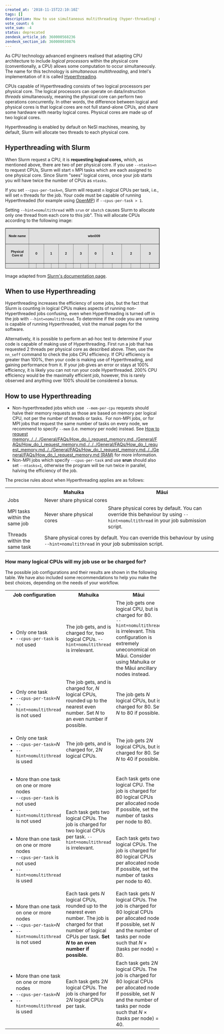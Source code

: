 ```yaml
---
created_at: '2018-11-15T22:10:10Z'
tags: []
description: How to use simultaneous multithreading (hyper-threading) on NeSI.
vote_count: 6
vote_sum: -4
status: deprecated
zendesk_article_id: 360000568236
zendesk_section_id: 360000030876
---
```


As CPU technology advanced engineers realised that adapting CPU
architecture to include *logical* *processors* within the physical core
(conventionally, a CPU) allows some computation to occur simultaneously.
The name for this technology is *simultaneous multithreading*, and
Intel's implementation of it is called
[Hyperthreading](https://en.wikipedia.org/wiki/Hyper-threading).

CPUs capable of Hyperthreading consists of two logical processors per
physical core. The logical processors can operate on data/instruction
*threads* simultaneously, meaning the physical core can perform two
operations concurrently. In other words, the difference between logical
and physical cores is that logical cores are not full stand-alone CPUs,
and share some hardware with nearby logical cores. Physical cores are
made up of two logical cores.

Hyperthreading is enabled by default on NeSI machines, meaning, by
default, Slurm will allocate two threads to each physical core.

## Hyperthreading with Slurm

When Slurm request a CPU, it is **requesting logical cores,** which, as
mentioned above, there are two of per physical core. If you use
`--ntasks=n` to request CPUs, Slurm will start `n` MPI tasks which are
each assigned to one physical core. Since Slurm "sees" logical cores,
once your job starts you will have twice the number of CPUs as `ntasks`.

If you set `--cpus-per-task=n`, Slurm will request `n` logical CPUs per
task, i.e., will set `n` threads for the job. Your code must be capable
of running Hyperthreaded (for example using
[OpenMP](../../../Scientific_Computing/HPC_Software_Environment/OpenMP_settings.md))
if `--cpus-per-task > 1`.

Setting `--hint=nomultithread` with `srun` or `sbatch` causes Slurm to
allocate only one thread from each core to this job". This will allocate
CPUs according to the following image:
<table style="height: 132px;" border="1" width="591" cellspacing="0" cellpadding="3">
<tbody>
<tr style="height: 22px;">
<td style="height: 22px; width: 164.389px;" bgcolor="#e0e0e0">
<p align="CENTER"><font size="1"><strong>Node name</strong></font></p>
</td>
<td style="height: 22px; width: 403.878px;" colspan="16" bgcolor="#e0e0e0">
<p align="CENTER"><font size="1"><strong>wbn009</strong></font></p>
</td>
</tr>
<tr style="height: 22px;">
<td style="height: 22px; width: 164.389px;" bgcolor="#e0e0e0">
<p align="CENTER"><font size="1"><strong>Physical Core id</strong></font></p>
</td>
<td style="height: 22px; width: 37.2727px;" colspan="2" bgcolor="#e0e0e0">
<p align="CENTER"><font size="1"><strong>0</strong></font></p>
</td>
<td style="height: 22px; width: 37.2727px;" colspan="2" bgcolor="#e0e0e0">
<p align="CENTER"><font size="1"><strong>1</strong></font></p>
</td>
<td style="height: 22px; width: 37.2727px;" colspan="2" bgcolor="#e0e0e0">
<p align="CENTER"><font size="1"><strong>2</strong></font></p>
</td>
<td style="height: 22px; width: 37.2727px;" colspan="2" bgcolor="#e0e0e0">
<p align="CENTER"><font size="1"><strong>3</strong></font></p>
</td>
<td style="height: 22px; width: 37.2727px;" colspan="2" bgcolor="#e0e0e0">
<p align="CENTER"><font size="1"><strong>0</strong></font></p>
</td>
<td style="height: 22px; width: 47.358px;" colspan="2" bgcolor="#e0e0e0">
<p align="CENTER"><font size="1"><strong>1</strong></font></p>
</td>
<td style="height: 22px; width: 47.358px;" colspan="2" bgcolor="#e0e0e0">
<p align="CENTER"><font size="1"><strong>2</strong></font></p>
</td>
<td style="height: 22px; width: 46.4347px;" colspan="2" bgcolor="#e0e0e0">
<p align="CENTER"><font size="1"><strong>3</strong></font></p>
</td>
</tr>
<tr style="height: 22px;">
<td style="height: 22px; width: 164.389px;" bgcolor="#e0e0e0">
<p align="CENTER"><font size="1"><strong>Logical CPU id</strong></font></p>
</td>
<td style="height: 22px; width: 13.1818px;" bgcolor="#e0e0e0">
<p align="CENTER"><font size="1"><strong>0</strong></font></p>
</td>
<td style="height: 22px; width: 13.1818px;" bgcolor="#e0e0e0">
<p align="CENTER"><font size="1"><strong>1</strong></font></p>
</td>
<td style="height: 22px; width: 13.1818px;" bgcolor="#e0e0e0">
<p align="CENTER"><font size="1"><strong>2</strong></font></p>
</td>
<td style="height: 22px; width: 13.1818px;" bgcolor="#e0e0e0">
<p align="CENTER"><font size="1"><strong>3</strong></font></p>
</td>
<td style="height: 22px; width: 13.1818px;" bgcolor="#e0e0e0">
<p align="CENTER"><font size="1"><strong>4</strong></font></p>
</td>
<td style="height: 22px; width: 13.1818px;" bgcolor="#e0e0e0">
<p align="CENTER"><font size="1"><strong>5</strong></font></p>
</td>
<td style="height: 22px; width: 13.1818px;" bgcolor="#e0e0e0">
<p align="CENTER"><font size="1"><strong>6</strong></font></p>
</td>
<td style="height: 22px; width: 13.1818px;" bgcolor="#e0e0e0">
<p align="CENTER"><font size="1"><strong>7</strong></font></p>
</td>
<td style="height: 22px; width: 13.1818px;" bgcolor="#e0e0e0">
<p align="CENTER"><font size="1"><strong>8</strong></font></p>
</td>
<td style="height: 22px; width: 13.1818px;" bgcolor="#e0e0e0">
<p align="CENTER"><font size="1"><strong>9</strong></font></p>
</td>
<td style="height: 22px; width: 18.2244px;" bgcolor="#e0e0e0">
<p align="CENTER"><font size="1"><strong>10</strong></font></p>
</td>
<td style="height: 22px; width: 18.2244px;" bgcolor="#e0e0e0">
<p align="CENTER"><font size="1"><strong>11</strong></font></p>
</td>
<td style="height: 22px; width: 18.2244px;" bgcolor="#e0e0e0">
<p align="CENTER"><font size="1"><strong>12</strong></font></p>
</td>
<td style="height: 22px; width: 18.2244px;" bgcolor="#e0e0e0">
<p align="CENTER"><font size="1"><strong>13</strong></font></p>
</td>
<td style="height: 22px; width: 18.2244px;" bgcolor="#e0e0e0">
<p align="CENTER"><font size="1"><strong>14</strong></font></p>
</td>
<td style="height: 22px; width: 17.3011px;" bgcolor="#e0e0e0">
<p align="CENTER"><font size="1"><strong>15</strong></font></p>
</td>
</tr>
<tr style="height: 22px;">
<td style="height: 22px; width: 164.389px;" bgcolor="#e0e0e0">
<p align="CENTER"><font size="1"><strong>Number of Allocated CPUs</strong></font></p>
</td>
<td style="height: 22px; width: 181.818px;" colspan="8">
<p align="CENTER"><font size="1">4</font></p>
</td>
<td style="height: 22px; width: 211.151px;" colspan="8">
<p align="CENTER"><font size="1">4</font></p>
</td>
</tr>
<tr style="height: 22px;">
<td style="height: 22px; width: 164.389px;" bgcolor="#e0e0e0">
<p align="CENTER"><font size="1"><strong>Allocated CPU ids</strong></font></p>
</td>
<td style="height: 22px; width: 181.818px;" colspan="8">
<p align="CENTER"><font size="1">0 2 4 6</font></p>
</td>
<td style="height: 22px; width: 211.151px;" colspan="8">
<p align="CENTER"><font size="1">8 10 12 14</font></p>
</td>
</tr>
</tbody>
</table>

Image adapted from [Slurm's documentation page](https://slurm.schedmd.com/cpu_management.html).

## When to use Hyperthreading

Hyperthreading increases the efficiency of some jobs, but the fact that
Slurm is counting in logical CPUs makes aspects of running
non-Hyperthreaded jobs confusing, even when Hyperthreading is turned off
in the job with `--hint=nomultithread`. To determine if the code you are
running is capable of running Hyperthreaded, visit the manual pages for
the software.

Alternatively, it is possible to perform an ad-hoc test to determine if
your code is capable of making use of Hyperthreading. First run a job
that has requested 2 threads per physical core as described above. Then,
use the `nn_seff` command to check the jobs CPU efficiency. If CPU
efficiency is greater than 100%, then your code is making use of
Hyperthreading, and gaining performance from it. If your job gives an
error or stays at 100% efficiency, it is likely you can not run your
code Hyperthreaded. 200% CPU efficiency would be the maximally efficient
job, however, this is rarely observed and anything over 100% should be
considered a bonus.

## How to use Hyperthreading

- Non-hyperthreaded jobs which use  `--mem-per-cpu` requests should
    halve their memory requests as those are based on memory per logical
    CPU, not per the number of threads or tasks.  For non-MPI jobs, or
    for MPI jobs that request the same number of tasks on every node, we
    recommend to specify `--mem` (i.e. memory per node) instead. See
    [How to request memory../../../General/FAQs/How_do_I_request_memory.md../General/FAQs/How_do_I_request_memory.md../../../General/FAQs/How_do_I_request_memory.md../../General/FAQs/How_do_I_request_memory.md../../General/FAQs/How_do_I_request_memory.md
    (RAM)](../../General/FAQs/How_do_I_request_memory.md) for more
    information.
- Non-MPI jobs which specify `--cpus-per-task` and use **srun** should
    also set `--ntasks=1`, otherwise the program will be run twice in
    parallel, halving the efficiency of the job.

The precise rules about when Hyperthreading applies are as follows:
<table style="width: 697px;">
<tbody>
<tr>
<th style="width: 109px;">&nbsp;</th>
<th class="wysiwyg-text-align-center" style="width: 205px;">Mahuika</th>
<th class="wysiwyg-text-align-center" style="width: 376px;">Māui</th>
</tr>
<tr>
<td style="width: 109px;">Jobs</td>
<td class="wysiwyg-text-align-center" style="width: 581px;" colspan="2">Never share physical cores</td>
</tr>
<tr>
<td style="width: 109px;">MPI tasks within the same job</td>
<td class="wysiwyg-text-align-center" style="width: 205px;">Never share physical cores</td>
<td class="wysiwyg-text-align-center" style="width: 376px;">Share physical cores by default. You can override this behaviour by using <code>--hint=nomultithread</code> in your job submission script.</td>
</tr>
<tr>
<td style="width: 109px;">Threads within the same task</td>
<td class="wysiwyg-text-align-center" style="width: 581px;" colspan="2">Share physical cores by default. You can override this behaviour by using<br><code>--hint=nomultithread</code> in your job submission script.</td>
</tr>
</tbody>
</table>

### How many logical CPUs will my job use or be charged for?

The possible job configurations and their results are shown in the
following table. We have also included some recommendations to help you
make the best choices, depending on the needs of your workflow.

<table>
<colgroup>
<col/>
<col/>
<col/>
</colgroup>
<tbody>
<tr class="header">
<th>Job
configuration</th>
<th>Mahuika</th>
<th>Māui</th>
</tr>
<tr>
<td><ul>
<li>Only one task</li>
<li><code class="sl">--cpus-per-task</code> is not used</li>
</ul></td>
<td>The job gets,
and is charged for, two logical CPUs. <code class="sl">--hint=nomultithread</code> is irrelevant.</td>
<td>The job
gets one logical CPU, but is charged for 80.<br />
<code class="sl">--hint=nomultithread</code> is irrelevant.
<span>This configuration is extremely uneconomical on Māui.
Consider using Mahuika or the Māui ancillary nodes
instead.</span></td>
</tr>
<tr>
<td><ul>
<li>Only one task</li>
<li><code class="sl">--cpus-per-task=</code><em>N</em></li>
<li><code class="sl">--hint=nomultithread</code> is not used</li>
</ul></td>
<td>The job
gets, and is charged for, <em>N</em> logical CPUs, rounded up to the
nearest even number.
Set <em>N</em> to an even number if
possible.</td>
<td>The job gets <em>N</em> logical CPUs, but is charged for 80.
Set <em>N</em> to 80 if possible.</td>
</tr>
<tr>
<td><ul>
<li>Only one task</li>
<li><code class="sl">--cpus-per-task=</code><em>N</em></li>
<li><code class="sl">--hint=nomultithread</code> is used</li>
</ul></td>
<td>The job gets,
and is charged for, 2<em>N</em> logical CPUs.</td>
<td>The job
gets 2<em>N</em> logical CPUs, but is charged for 80.
Set <em>N</em> to 40 if possible.</td>
</tr>
<tr>
<td><ul>
<li>More than one task on one or more nodes</li>
<li><code class="sl">--cpus-per-task</code> is not used</li>
<li><code class="sl">--hint=nomultithread</code> is not used</li>
</ul></td>
<td rowspan="2">Each task gets two logical CPUs. The job is
charged for two logical CPUs per task. <code class="sl">--hint=nomultithread</code> is irrelevant.</td>
<td>Each task
gets one logical CPU. The job is charged for 80 logical CPUs per
allocated node. If possible, set the number of tasks per node to 80.</td>
</tr>
<tr>
<td><ul>
<li>More than one task on one or more nodes</li>
<li><code class="sl">--cpus-per-task</code> is not used</li>
<li><code class="sl">--hint=nomultithread</code> is used</li>
</ul></td>
<td>Each task
gets two logical CPUs. The job is charged for 80 logical CPUs per
allocated node.
If possible, set the number of tasks per node to
40.</td>
</tr>
<tr>
<td><ul>
<li>More than one task on one or more nodes</li>
<li><code class="sl">--cpus-per-task=</code><em>N</em></li>
<li><code class="sl">--hint=nomultithread</code> is not used</li>
</ul></td>
<td>Each task
gets <em>N</em> logical CPUs, rounded up to the nearest even number. The
job is charged for that number of logical CPUs per task.
<strong>Set <em>N</em> to an even number if
possible.</strong></td>
<td>Each task
gets <em>N</em> logical CPUs. The job is charged for 80 logical CPUs per
allocated node.
If possible, set <em>N</em> and the number of tasks per node
such that <em>N</em> × (tasks per node) = 80.</td>
</tr>
<tr>
<td><ul>
<li>More than one task on one or more nodes</li>
<li><code class="sl">--cpus-per-task=</code><em>N</em></li>
<li><code class="sl">--hint=nomultithread</code> is used</li>
</ul></td>
<td>Each task
gets 2<em>N</em> logical CPUs. The job is charged for 2<em>N</em>
logical CPUs per task.</td>
<td>Each task
gets 2<em>N</em> logical CPUs. The job is charged for 80 logical CPUs
per allocated node.
If possible, set <em>N</em> and the number of tasks per node
such that <em>N</em> × (tasks per node) = 40.</td>
</tr>
</tbody>
</table>
